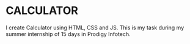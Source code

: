 # CALCULATOR
I create Calculator using HTML, CSS and JS. This is my task during my summer internship of 15 days in Prodigy Infotech. 
